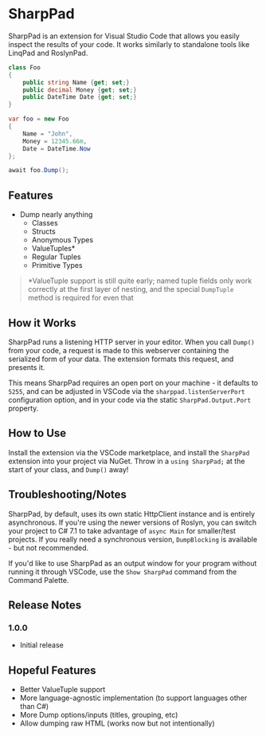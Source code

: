 # SharpPad

SharpPad is an extension for Visual Studio Code that allows you easily inspect the results of your code. It works similarly to standalone tools like LinqPad and RoslynPad. 

```csharp
class Foo
{
    public string Name {get; set;}
    public decimal Money {get; set;}
    public DateTime Date {get; set;}
}

var foo = new Foo
{
    Name = "John",
    Money = 12345.66m,
    Date = DateTime.Now
};

await foo.Dump();
```

## Features

- Dump nearly anything
    - Classes
    - Structs
    - Anonymous Types
    - ValueTuples*
    - Regular Tuples
    - Primitive Types

> *ValueTuple support is still quite early; named tuple fields only work correctly at the first layer of nesting, and the special `DumpTuple` method is required for even that

## How it Works

SharpPad runs a listening HTTP server in your editor. When you call `Dump()` from your code, a request is made to this webserver containing the serialized form of your data. The extension formats this request, and presents it.

This means SharpPad requires an open port on your machine - it defaults to `5255`, and can be adjusted in VSCode via the `sharppad.listenServerPort` configuration option, and in your code via the static `SharpPad.Output.Port` property.

## How to Use

Install the extension via the VSCode marketplace, and install the `SharpPad` extension into your project via NuGet. Throw in a `using SharpPad;` at the start of your class, and `Dump()` away!

## Troubleshooting/Notes

SharpPad, by default, uses its own static HttpClient instance and is entirely asynchronous. If you're using the newer versions of Roslyn, you can switch your project to C# 7.1 to take advantage of `async Main` for smaller/test projects. If you really need a synchronous version, `DumpBlocking` is available - but not recommended.

If you'd like to use SharpPad as an output window for your program without running it through VSCode, use the `Show SharpPad` command from the Command Palette.

## Release Notes

### 1.0.0

- Initial release

## Hopeful Features

- Better ValueTuple support
- More language-agnostic implementation (to support languages other than C#)
- More Dump options/inputs (titles, grouping, etc)
- Allow dumping raw HTML (works now but not intentionally)